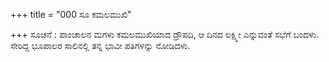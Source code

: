 +++
title = "000 ಸೂ ಕಮಲಮುಖಿ"

+++
ಸೂಚನೆ : ಪಾಂಚಾಲನ ಮಗಳು ಕಮಲಮುಖಿಯಾದ  ದ್ರೌಪದಿ, ಆ ದಿನದ ಲಕ್ಷ್ಮೀ ಎನ್ನುವಂತೆ ಸಭೆಗೆ ಬಂದಳು. ಸೇರಿದ್ದ ಭೂಪಾಲರ ಸಾಲಿನಲ್ಲಿ ತನ್ನ ಭಾವೀ ಪತಿಗಳನ್ನು ನೋಡಿದಳು.